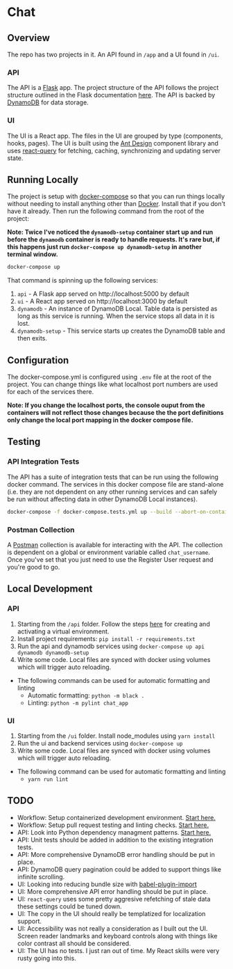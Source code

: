 # Chat

## Overview

The repo has two projects in it. An API found in `/app` and a UI found in `/ui`.

### API

The API is a [Flask](https://flask.palletsprojects.com/en/1.1.x/) app. The project structure of the API follows the project structure outlined in the Flask documentation [here](https://flask.palletsprojects.com/en/1.1.x/tutorial/layout/). The API is backed by [DynamoDB](https://aws.amazon.com/dynamodb/) for data storage.

### UI

The UI is a React app. The files in the UI are grouped by type (components, hooks, pages). The UI is built using the [Ant Design](https://ant.design/) component library and uses [react-query](https://react-query.tanstack.com/) for fetching, caching, synchronizing and updating server state.

## Running Locally

The project is setup with [docker-compose](https://docs.docker.com/compose/) so that you can run things locally without needing to install anything other than [Docker](https://docs.docker.com/get-docker/). Install that if you don't have it already. Then run the following command from the root of the project:

**Note: Twice I've noticed the `dynamodb-setup` container start up and run before the `dynamodb` container is ready to handle requests. It's rare but, if this happens just run `docker-compose up dynamodb-setup` in another terminal window.**

```sh
docker-compose up
```

That command is spinning up the following services:

1. `api` - A Flask app served on http://localhost:5000 by default
1. `ui` - A React app served on http://localhost:3000 by default
1. `dynamodb` - An instance of DynamoDB Local. Table data is persisted as long as this service is running. When the service stops all data in it is lost.
1. `dynamodb-setup` - This service starts up creates the DynamoDB table and then exits.

## Configuration

The docker-compose.yml is configured using `.env` file at the root of the project. You can change things like what localhost port numbers are used for each of the services there.

**Note: If you change the localhost ports, the console ouput from the containers will not reflect those changes because the the port definitions only change the local port mapping in the docker compose file.**

## Testing

### API Integration Tests

The API has a suite of integration tests that can be run using the following docker command. The services in this docker compose file are stand-alone (i.e. they are not dependent on any other running services and can safely be run without affecting data in other DynamoDB Local instances).

```sh
docker-compose -f docker-compose.tests.yml up --build --abort-on-container-exit
```

### Postman Collection

A [Postman](https://www.postman.com/downloads/) collection is available for interacting with the API. The collection is dependent on a global or environment variable called `chat_username`. Once you've set that you just need to use the Register User request and you're good to go.

## Local Development

### API

1. Starting from the `/api` folder. Follow the steps [here](https://flask.palletsprojects.com/en/1.1.x/installation/#create-an-environment) for creating and activating a virtual environment.
1. Install project requirements: `pip install -r requirements.txt`
1. Run the api and dynamodb services using `docker-compose up api dynamodb dynamodb-setup`
1. Write some code. Local files are synced with docker using volumes which will trigger
   auto reloading.

- The following commands can be used for automatic formatting and linting
  - Automatic formatting: `python -m black .`
  - Linting: `python -m pylint chat_app`

### UI

1. Starting from the `/ui` folder. Install node_modules using `yarn install`
1. Run the ui and backend services using `docker-compose up`
1. Write some code. Local files are synced with docker using volumes which will trigger
   auto reloading.

- The following command can be used for automatic formatting and linting
  - `yarn run lint`

## TODO

- Workflow: Setup containerized development environment. [Start here.](https://docs.microsoft.com/en-us/learn/modules/use-docker-container-dev-env-vs-code/)
- Workflow: Setup pull request testing and linting checks. [Start here.](https://github.com/github/super-linter)
- API: Look into Python dependency managment patterns. [Start here.](https://kennethreitz.org/essays/2016/02/25/a-better-pip-workflow)
- API: Unit tests should be added in addition to the existing integration tests.
- API: More comprehensive DynamoDB error handling should be put in place.
- API: DynamoDB query pagination could be added to support things like infinite scrolling.
- UI: Looking into reducing bundle size with [babel-plugin-import](https://www.npmjs.com/package/babel-plugin-import)
- UI: More comprehensive API error handling should be put in place.
- UI: `react-query` uses some pretty aggresive refetching of stale data these settings could be tuned down.
- UI: The copy in the UI should really be templatized for localization support.
- UI: Accessibility was not really a consideration as I built out the UI. Screen reader landmarks and keyboard controls along with things like color contrast all should be considered.
- UI: The UI has no tests. I just ran out of time. My React skills were very rusty going into this.
